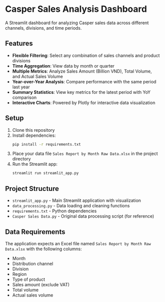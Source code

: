 # Casper Sales Analysis Dashboard

A Streamlit dashboard for analyzing Casper sales data across different channels, divisions, and time periods.

## Features

- **Flexible Filtering**: Select any combination of sales channels and product divisions
- **Time Aggregation**: View data by month or quarter
- **Multiple Metrics**: Analyze Sales Amount (Billion VND), Total Volume, and Actual Sales Volume
- **Year-over-Year Analysis**: Compare performance with the same period last year
- **Summary Statistics**: View key metrics for the latest period with YoY comparison
- **Interactive Charts**: Powered by Plotly for interactive data visualization

## Setup

1. Clone this repository
2. Install dependencies:
   ```bash
   pip install -r requirements.txt
   ```
3. Place your data file `Sales Report by Month Raw Data.xlsx` in the project directory
4. Run the Streamlit app:
   ```bash
   streamlit run streamlit_app.py
   ```

## Project Structure

- `streamlit_app.py` - Main Streamlit application with visualization
- `data_processing.py` - Data loading and cleaning functions
- `requirements.txt` - Python dependencies
- `Casper Sales Data.py` - Original data processing script (for reference)

## Data Requirements

The application expects an Excel file named `Sales Report by Month Raw Data.xlsx` with the following columns:
- Month
- Distribution channel
- Division
- Region
- Type of product
- Sales amount (exclude VAT)
- Total volume
- Actual sales volume

